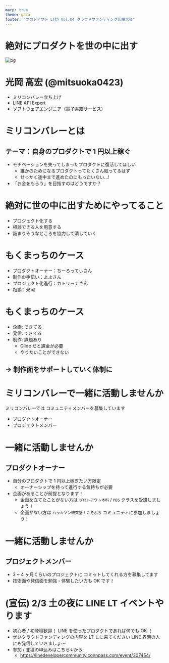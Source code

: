 ```yaml
---
marp: true
theme: gaia
footer: "プロトアウト LT祭 Vol.04 クラウドファンディング応援大会"
---
```


<!--
headingDivider: 1
-->

# 絶対にプロダクトを世の中に出す

![bg](https://i.imgur.com/qqwx4sn.png)

# 光岡 高宏 (@mitsuoka0423)

- ミリコンバレー立ち上げ
- LINE API Expert
- ソフトウェアエンジニア（電子書籍サービス）

# ミリコンバレーとは

## テーマ：自身のプロダクトで 1 円以上稼ぐ

- モチベーションを失ってしまったプロダクトに復活してほしい
  - 誰かのためになるプロダクトってたくさん眠ってるはず
  - せっかく途中まで進めたのにもったいない...!
- 「お金をもらう」を目指すのはどうですか？

# 絶対に世の中に出すためにやってること

- プロジェクト化する
- 相談できる人を用意する
- 詰まりそうなところを協力して潰していく

# もくまっちのケース

- プロダクトオーナー：ちーろってぃさん
- 制作お手伝い：よよさん
- プロジェクト化進行：カトリーナさん
- 相談：光岡

# もくまっちのケース

- 企画: できてる
- 発信: できてる
- 制作: 課題あり
  - Glide だと課金が必要
  - やりたいことができない

## → 制作面をサポートしていく体制に

# ミリコンバレーで一緒に活動しませんか

ミリコンバレーでは
コミュニティメンバーを募集しています

- プロダクトオーナー
- プロジェクトメンバー

# 一緒に活動しませんか

## プロダクトオーナー

- 自分のプロダクトで 1 円以上稼ぎたい方限定
  - オーナーシップを持って進行する気持ちが必要
- 企画があることが前提となります！
  - 企画を立てたことがない方は
    `プロトアウト本科` / `PDS` クラスを受講しましょう！
  - 企画がない方は
    `ハッカソン研究室` / `こそぷろ` コミュニティに参加しましょう！

# 一緒に活動しませんか

## プロジェクトメンバー

- 3 ~ 4 ヶ月くらいのプロジェクトに
  コミットしてくれる方を募集してます
- 技術面や発信面を勉強・体験したい方も OK です！

# (宣伝) 2/3 土の夜に LINE LT イベントやります

- 初心者 / 初登壇歓迎！
  LINE を使ったプロダクトであれば何でも OK ！
- ぜひクラウドファンディングの内容を LT しに来てください
  LINE 界隈の人にも発信していきましょ〜
- 参加 / 登壇の申込みはこちら↓から
  - https://linedevelopercommunity.connpass.com/event/307454/